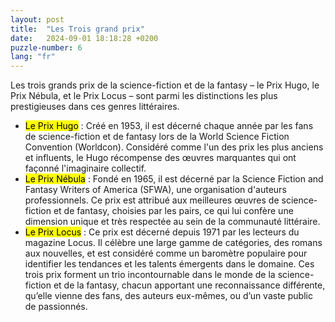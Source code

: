 ```yaml
---
layout: post
title:  "Les Trois grand prix"
date:   2024-09-01 18:18:28 +0200
puzzle-number: 6
lang: "fr"
---
```

Les trois grands prix de la science-fiction et de la fantasy – le Prix Hugo, le Prix Nébula, et le Prix Locus – sont parmi les distinctions les plus prestigieuses dans ces genres littéraires.

- <mark>Le Prix Hugo</mark> : Créé en 1953, il est décerné chaque année par les fans de science-fiction et de fantasy lors de la World Science Fiction Convention (Worldcon). Considéré comme l'un des prix les plus anciens et influents, le Hugo récompense des œuvres marquantes qui ont façonné l'imaginaire collectif.
- <mark>Le Prix Nébula</mark> : Fondé en 1965, il est décerné par la Science Fiction and Fantasy Writers of America (SFWA), une organisation d'auteurs professionnels. Ce prix est attribué aux meilleures œuvres de science-fiction et de fantasy, choisies par les pairs, ce qui lui confère une dimension unique et très respectée au sein de la communauté littéraire.
- <mark>Le Prix Locus</mark> : Ce prix est décerné depuis 1971 par les lecteurs du magazine Locus. Il célèbre une large gamme de catégories, des romans aux nouvelles, et est considéré comme un baromètre populaire pour identifier les tendances et les talents émergents dans le domaine.
Ces trois prix forment un trio incontournable dans le monde de la science-fiction et de la fantasy, chacun apportant une reconnaissance différente, qu’elle vienne des fans, des auteurs eux-mêmes, ou d’un vaste public de passionnés.